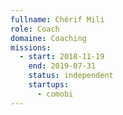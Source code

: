 ```yaml
---
fullname: Chérif Mili
role: Coach
domaine: Coaching
missions:
  - start: 2018-11-19
    end: 2019-07-31
    status: independent
    startups:
      - comobi
---
```

